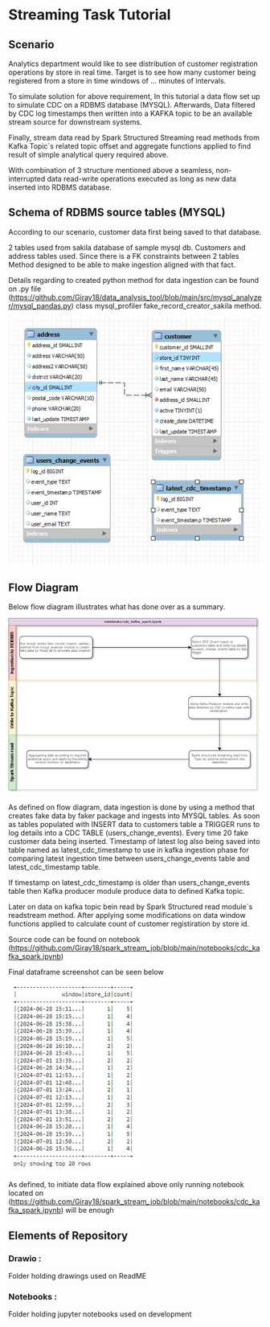 # Streaming Task Tutorial

## Scenario
Analytics department would like to see distribution of customer registration operations by store in real time. Target is to see how many customer being registered from a store in time windows of ... minutes of intervals.

To simulate solution for above requirement, In this tutorial a data flow set up to simulate CDC on a RDBMS database (MYSQL). Afterwards, Data filtered by CDC log timestamps then written into a KAFKA topic to be an available stream source for downstream systems.

Finally, stream data read by Spark Structured Streaming read methods from Kafka Topic`s related topic offset and aggregate functions applied to find result of simple analytical query required above.

With combination of 3 structure mentioned above a seamless, non-interrupted data read-write operations executed as long as new data inserted into RDBMS database.



## Schema of RDBMS source tables (MYSQL)
According to our scenario, customer data first being saved to that database.

2 tables used from sakila database of sample mysql db. Customers and address tables used. Since there is a FK constraints between 2 tables
Method designed to be able to make ingestion aligned with that fact.

Details regarding to created python method for data ingestion can be found on .py file (https://github.com/Giray18/data_analysis_tool/blob/main/src/mysql_analyzer/mysql_pandas.py) class mysql_profiler fake_record_creator_sakila method.

![picture alt](drawio/mysql_tables.JPG) 


## Flow Diagram

Below flow diagram illustrates what has done over as a summary.

![picture alt](drawio/flow_diagram.jpg) 


As defined on flow diagram, data ingestion is done by using a method that creates fake data by faker package and ingests into MYSQL tables. As soon as tables populated with INSERT data to customers table a TRIGGER runs to log details into a CDC TABLE (users_change_events). Every time 20 fake customer data being inserted.
Timestamp of latest log also being saved into table named as latest_cdc_timestamp to use in kafka ingestion phase for comparing latest ingestion time between users_change_events table and latest_cdc_timestamp table.

If timestamp on latest_cdc_timestamp is older than users_change_events table then Kafka producer module produce data to defined Kafka topic.

Later on data on kafka topic bein read by Spark Structured read module`s readstream method. After applying some modifications on data window functions applied to calculate count of customer registiration by store id.

Source code can be found on notebook (https://github.com/Giray18/spark_stream_job/blob/main/notebooks/cdc_kafka_spark.ipynb)

Final dataframe screenshot can be seen below 

![picture alt](drawio/final_stream_dataframe.JPG)  

As defined, to initiate data flow explained above only running notebook located on (https://github.com/Giray18/spark_stream_job/blob/main/notebooks/cdc_kafka_spark.ipynb) will be enough



## Elements of Repository
### Drawio : 
Folder holding drawings used on ReadME

### Notebooks : 
Folder holding jupyter notebooks used on development




